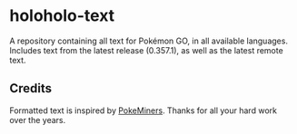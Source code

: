 # holoholo-text
A repository containing all text for Pokémon GO, in all available languages.  
Includes text from the latest release (0.357.1), as well as the latest remote text.

## Credits
Formatted text is inspired by [PokeMiners](https://github.com/PokeMiners). Thanks for all your hard work over the years.